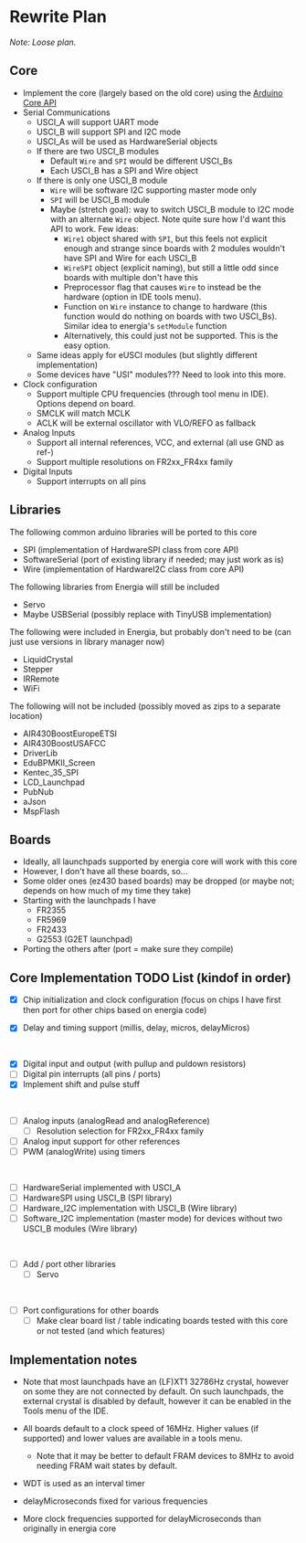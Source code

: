 # Rewrite Plan

*Note: Loose plan.*

## Core

- Implement the core (largely based on the old core) using the [Arduino Core API](https://github.com/arduino/ArduinoCore-API)
- Serial Communications
    - USCI_A will support UART mode
    - USCI_B will support SPI and I2C mode
    - USCI_As will be used as HardwareSerial objects
    - If there are two USCI_B modules
        - Default `Wire` and `SPI` would be different USCI_Bs
        - Each USCI_B has a SPI and Wire object
    - If there is only one USCI_B module
        - `Wire` will be software I2C supporting master mode only
        - `SPI` will be USCI_B module
        - Maybe (stretch goal): way to switch USCI_B module to I2C mode with an alternate `Wire` object. Note quite sure how I'd want this API to work. Few ideas: 
            - `Wire1` object shared with `SPI`, but this feels not explicit enough and strange since boards with 2 modules wouldn't have SPI and Wire for each USCI_B
            - `WireSPI` object (explicit naming), but still a little odd since boards with multiple don't have this
            - Preprocessor flag that causes `Wire` to instead be the hardware (option in IDE tools menu).
            - Function on `Wire` instance to change to hardware (this function would do nothing on boards with two USCI_Bs). Similar idea to energia's `setModule` function
            - Alternatively, this could just not be supported. This is the easy option.
    - Same ideas apply for eUSCI modules (but slightly different implementation)
    - Some devices have "USI" modules??? Need to look into this more.
- Clock configuration
    - Support multiple CPU frequencies (through tool menu in IDE). Options depend on board.
    - SMCLK will match MCLK
    - ACLK will be external oscillator with VLO/REFO as fallback
- Analog Inputs
    - Support all internal references, VCC, and external (all use GND as ref-)
    - Support multiple resolutions on FR2xx_FR4xx family
- Digital Inputs
    - Support interrupts on all pins


## Libraries

The following common arduino libraries will be ported to this core

- SPI (implementation of HardwareSPI class from core API)
- SoftwareSerial (port of existing library if needed; may just work as is)
- Wire (implementation of HardwareI2C class from core API)


The following libraries from Energia will still be included

- Servo
- Maybe USBSerial (possibly replace with TinyUSB implementation)


The following were included in Energia, but probably don't need to be (can just use versions in library manager now)

- LiquidCrystal
- Stepper
- IRRemote
- WiFi

The following will not be included (possibly moved as zips to a separate location)

- AIR430BoostEuropeETSI
- AIR430BoostUSAFCC
- DriverLib
- EduBPMKII_Screen
- Kentec_35_SPI
- LCD_Launchpad
- PubNub
- aJson
- MspFlash


## Boards

- Ideally, all launchpads supported by energia core will work with this core
- However, I don't have all these boards, so...
- Some older ones (ez430 based boards) may be dropped (or maybe not; depends on how much of my time they take)
- Starting with the launchpads I have
    - FR2355
    - FR5969
    - FR2433
    - G2553 (G2ET launchpad)
- Porting the others after (port = make sure they compile)


## Core Implementation TODO List (kindof in order)

- [x] Chip initialization and clock configuration (focus on chips I have first then port for other chips based on energia code)
- [x] Delay and timing support (millis, delay, micros, delayMicros)
    

<br />

- [x] Digital input and output (with pullup and puldown resistors)
- [ ] Digital pin interrupts (all pins / ports)
- [x] Implement shift and pulse stuff

<br />

- [ ] Analog inputs (analogRead and analogReference)
    - [ ] Resolution selection for FR2xx_FR4xx family
- [ ] Analog input support for other references
- [ ] PWM (analogWrite) using timers

<br />

- [ ] HardwareSerial implemented with USCI_A
- [ ] HardwareSPI using USCI_B (SPI library)
- [ ] Hardware_I2C implementation with USCI_B (Wire library)
- [ ] Software_I2C implementation (master mode) for devices without two USCI_B modules (Wire library)

<br />

- [ ] Add / port other libraries
    - [ ] Servo

<br />

- [ ] Port configurations for other boards
    - [ ] Make clear board list / table indicating boards tested with this core or not tested (and which features)

## Implementation notes

- Note that most launchpads have an (LF)XT1 32786Hz crystal, however on some they are not connected by default. On such launchpads, the external crystal is disabled by default, however it can be enabled in the Tools menu of the IDE.
- All boards default to a clock speed of 16MHz. Higher values (if supported) and lower values are available in a tools menu.
    - Note that it may be better to default FRAM devices to 8MHz to avoid needing FRAM wait states by default.

- WDT is used as an interval timer
- delayMicroseconds fixed for various frequencies
- More clock frequencies supported for delayMicroseconds than originally in energia core


